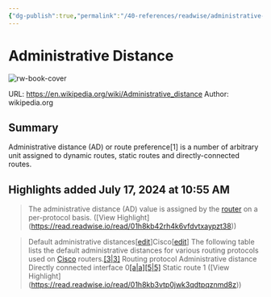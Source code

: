 ```yaml
---
{"dg-publish":true,"permalink":"/40-references/readwise/administrative-distance/","tags":["rw/articles"]}
---
```


# Administrative Distance

![rw-book-cover](https://readwise-assets.s3.amazonaws.com/static/images/article0.00998d930354.png)
  
URL: https://en.wikipedia.org/wiki/Administrative_distance
Author: wikipedia.org

## Summary

Administrative distance (AD) or route preference[1] is a number of arbitrary unit assigned to dynamic routes, static routes and directly-connected routes.

## Highlights added July 17, 2024 at 10:55 AM
>The administrative distance (AD) value is assigned by the [router](https://en.wikipedia.org/wiki/Router_(computing)) on a per-protocol basis. ([View Highlight] (https://read.readwise.io/read/01h8kb42rh4k6vfdvtxaypzt38))


>Default administrative distances[[edit](https://en.wikipedia.org/w/index.php?title=Administrative_distance&action=edit&section=2)]Cisco[[edit](https://en.wikipedia.org/w/index.php?title=Administrative_distance&action=edit&section=3)]
>The following table lists the default administrative distances for various routing protocols used on [Cisco](https://en.wikipedia.org/wiki/Cisco_Systems) routers.[[3\|3]](https://en.wikipedia.org/wiki/Administrative_distance#cite_note-cisco-3)
>Routing protocol
>Administrative distance
>Directly connected interface
>0[[a\|a]](https://en.wikipedia.org/wiki/Administrative_distance#cite_note-5)[[5\|5]](https://en.wikipedia.org/wiki/Administrative_distance#cite_note-Cisco_AD-6)
>Static route
>1 ([View Highlight] (https://read.readwise.io/read/01h8kb3vtp0jwk3qdtpqznmd8z))


